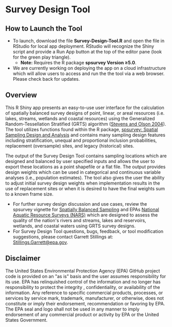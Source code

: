 # Survey Design Tool
## How to Launch the Tool
* To launch, download the file <b>Survey-Design-Tool.R</b> and open the file in RStudio for local app deployment. RStudio will recognize the Shiny script and provide a Run App button at the top of the editor pane (look for the green play triangle).
     * <b>Note:</b> Requires the R package <b>spsurvey Version <span>&#8805;</span>5.0</b>.
* We are currently working on deploying the app on a cloud infrastructure which will allow users to access and run the the tool via a web browser. Please check back for updates.

## Overview
This R Shiny app presents an easy-to-use user interface for the calculation of spatially balanced survey designs of point, linear, or areal resources (i.e. lakes, streams, wetlands and coastal resources) using the Generalized Random-Tessellation Stratified (GRTS) algorithm ([Stevens and Olson 2004](https://cfpub.epa.gov/ncer_abstracts/index.cfm/fuseaction/display.files/fileID/13339)). The tool utilizes functions found within the R package, [spsurvey: Spatial Sampling Design and Analysis](https://cran.r-project.org/package=spsurvey) and contains many sampling design features including stratification, unequal and proportional inclusion probabilities, replacement (oversample) sites, and legacy (historical) sites.

The output of the Survey Design Tool contains sampling locations which are designed and balanced by user specified inputs and allows the user to export these locations as a point shapefile or a flat file. The output provides design weights which can be used in categorical and continuous variable analyses (i.e., population estimates). The tool also gives the user the ability to adjust initial survey design weights when implementation results in the use of replacement sites or when it is desired to have the final weights sum to a known frame size. 

* For further survey design discussion and use cases, review the spsurvey vignette for [Spatially Balanced Sampling](https://cran.r-project.org/web/packages/spsurvey/vignettes/sampling.html) and EPAs [National Aquatic Resource Surveys (NARS)](https://www.epa.gov/national-aquatic-resource-surveys) which are designed to assess the quality of the nation's rivers and streams, lakes and reservoirs, wetlands, and coastal waters using GRTS survey designs. 
* For Survey Design Tool questions, bugs, feedback, or tool modification suggestions, please contact Garrett Stillings at: Stillings.Garrett@epa.gov. 

## Disclaimer
The United States Environmental Protection Agency (EPA) GitHub project code is provided on an "as is" basis and the user assumes responsibility for its use.  EPA has relinquished control of the information and no longer has responsibility to protect the integrity , confidentiality, or availability of the information.  Any reference to specific commercial products, processes, or services by service mark, trademark, manufacturer, or otherwise, does not constitute or imply their endorsement, recommendation or favoring by EPA.  The EPA seal and logo shall not be used in any manner to imply endorsement of any commercial product or activity by EPA or the United States Government.
